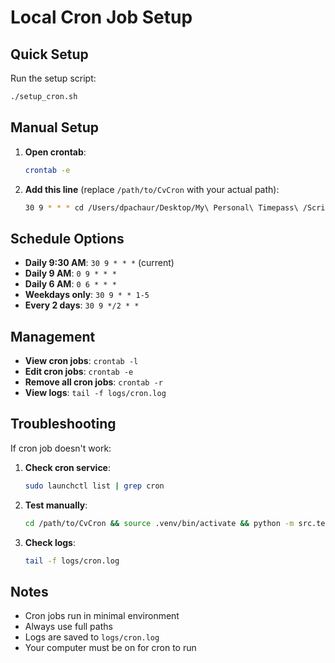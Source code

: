 # Local Cron Job Setup

## Quick Setup

Run the setup script:
```bash
./setup_cron.sh
```

## Manual Setup

1. **Open crontab**:
   ```bash
   crontab -e
   ```

2. **Add this line** (replace `/path/to/CvCron` with your actual path):
   ```bash
   30 9 * * * cd /Users/dpachaur/Desktop/My\ Personal\ Timepass\ /Scripts\ that\ make\ my\ work\ easy/CvCron && source .venv/bin/activate && python -m src.test_naukri >> logs/cron.log 2>&1
   ```

## Schedule Options

- **Daily 9:30 AM**: `30 9 * * *` (current)
- **Daily 9 AM**: `0 9 * * *`
- **Daily 6 AM**: `0 6 * * *`  
- **Weekdays only**: `30 9 * * 1-5`
- **Every 2 days**: `30 9 */2 * *`

## Management

- **View cron jobs**: `crontab -l`
- **Edit cron jobs**: `crontab -e`
- **Remove all cron jobs**: `crontab -r`
- **View logs**: `tail -f logs/cron.log`

## Troubleshooting

If cron job doesn't work:

1. **Check cron service**:
   ```bash
   sudo launchctl list | grep cron
   ```

2. **Test manually**:
   ```bash
   cd /path/to/CvCron && source .venv/bin/activate && python -m src.test_naukri
   ```

3. **Check logs**:
   ```bash
   tail -f logs/cron.log
   ```

## Notes

- Cron jobs run in minimal environment
- Always use full paths
- Logs are saved to `logs/cron.log`
- Your computer must be on for cron to run